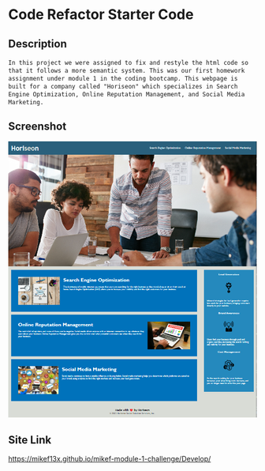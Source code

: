 # Code Refactor Starter Code

## Description
    In this project we were assigned to fix and restyle the html code so that it follows a more semantic system. This was our first homework assignment under module 1 in the coding bootcamp. This webpage is built for a company called "Horiseon" which specializes in Search Engine Optimization, Online Reputation Management, and Social Media Marketing. 

## Screenshot
![alt text](Develop/assets/images/Horiseon%20Website%20Screenshot.png "Website Screenshot")

## Site Link
https://mikef13x.github.io/mikef-module-1-challenge/Develop/